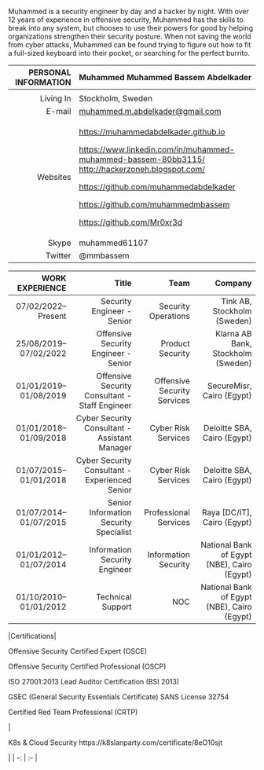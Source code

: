 Muhammed is a security engineer by day and a hacker by night. With over 12 years of experience in offensive security, Muhammed has the skills to break into any system, but chooses to use their powers for good by helping organizations strengthen their security posture. When not saving the world from cyber attacks, Muhammed can be found trying to figure out how to fit a full-sized keyboard into their pocket, or searching for the perfect burrito.  

|PERSONAL INFORMATION|Muhammed Muhammed Bassem Abdelkader |
| -: | :- |
||
|Living In|Stockholm, Sweden  |
|E-mail|muhammed.m.abdelkader@gmail.com |
|Websites|<p>https://muhammedabdelkader.github.io</p><p><https://www.linkedin.com/in/muhammed-muhammed-bassem-80bb3115/> <http://hackerzoneh.blogspot.com/> </p><p><https://github.com/muhammedabdelkader></p><p><https://github.com/muhammedmbassem></p><p><https://github.com/Mr0xr3d></p>|
|Skype| muhammed61107  |
|Twitter| @mmbassem |

|WORK EXPERIENCE| Title | Team | Company |
| -: | -: | -: | -: |
|07/02/2022–Present|Security Engineer - Senior | Security Operations | Tink AB, Stockholm (Sweden) |
|25/08/2019–07/02/2022|Offensive Security Engineer - Senior | Product Security | Klarna AB Bank, Stockholm (Sweden) |
|01/01/2019–01/08/2019|Offensive Security Consultant - Staff Engineer | Offensive Security Services| SecureMisr, Cairo (Egypt) |
|01/01/2018–01/09/2018|Cyber Security Consultant - Assistant Manager | Cyber Risk Services| Deloitte SBA, Cairo (Egypt) |
|01/07/2015–01/01/2018|Cyber Security Consultant - Experienced Senior | Cyber Risk Services |Deloitte SBA, Cairo (Egypt) |
|01/07/2014–01/07/2015|Senior Information Security Specialist | Professional Services |Raya [DC/IT], Cairo (Egypt) |
|01/01/2012–01/07/2014|Information Security Engineer | Information Security | National Bank of Egypt (NBE), Cairo (Egypt) |
|01/10/2010–01/01/2012|Technical Support | NOC | National Bank of Egypt (NBE), Cairo (Egypt) |

|Certifications|<p>Offensive Security Certified Expert (OSCE)</p><p>Offensive Security Certified Professional (OSCP)</p><p>ISO 27001:2013 Lead Auditor Certification (BSI 2013)</p><p>GSEC (General Security Essentials Certificate) SANS License 32754</p><p>Certified Red Team Professional (CRTP) </p>|
<p>K8s & Cloud Security https://k8slanparty.com/certificate/8eO10sjt </p>| 
| -: | :- |
